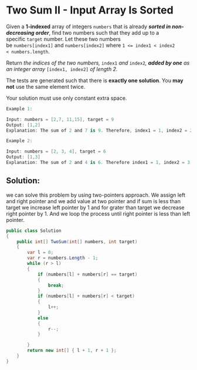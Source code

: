 # Two Sum II - Input Array Is Sorted

Given a **1-indexed** array of integers `numbers` that is already ***sorted in non-decreasing order***, find two numbers such that they add up to a specific `target` number. Let these two numbers be `numbers[index1]` and `numbers[index2]` where `1 <= index1 < index2 < numbers.length`.

Return *the indices of the two numbers,* `index1` *and* `index2`*, **added by one** as an integer array* `[index1, index2]` *of length 2.*

The tests are generated such that there is **exactly one solution**. You **may not** use the same element twice.

Your solution must use only constant extra space.

```csharp
Example 1:

Input: numbers = [2,7, 11,15], target = 9
Output: [1,2]
Explanation: The sum of 2 and 7 is 9. Therefore, index1 = 1, index2 = 2. We return [1, 2].
```

```csharp
Example 2:

Input: numbers = [2, 3, 4], target = 6
Output: [1,3]
Explanation: The sum of 2 and 4 is 6. Therefore index1 = 1, index2 = 3. We return [1, 3].
```

## Solution:

we can solve this problem by using two-pointers approach. We assign left and right pointer and we add value at two pointer and if sum is less than target we increase left pointer by 1 and for grater than target we decrease right pointer by 1. And we loop the process until right pointer is less than left pointer.

```csharp
public class Solution
{
    public int[] TwoSum(int[] numbers, int target)
    {
        var l = 0;
        var r = numbers.Length - 1;
        while (r > l)
        {
            if (numbers[l] + numbers[r] == target)
            {
                break;
            }
            if (numbers[l] + numbers[r] < target)
            {
                l++;
            }
            else
            {
                r--;
            }

        }
        return new int[] { l + 1, r + 1 };
    }
}
```